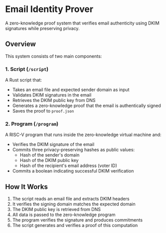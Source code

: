 # Email Identity Prover

A zero-knowledge proof system that verifies email authenticity using DKIM signatures while preserving privacy.

## Overview

This system consists of two main components:

### 1. Script (`/script`)

A Rust script that:

- Takes an email file and expected sender domain as input
- Validates DKIM signatures in the email
- Retrieves the DKIM public key from DNS
- Generates a zero-knowledge proof that the email is authentically signed
- Saves the proof to `proof.json`

### 2. Program (`/program`)

A RISC-V program that runs inside the zero-knowledge virtual machine and:

- Verifies the DKIM signature of the email
- Commits three privacy-preserving hashes as public values:
  - Hash of the sender's domain
  - Hash of the DKIM public key
  - Hash of the recipient's email address (voter ID)
- Commits a boolean indicating successful DKIM verification

## How It Works

1. The script reads an email file and extracts DKIM headers
2. It verifies the signing domain matches the expected domain
3. The DKIM public key is retrieved from DNS
4. All data is passed to the zero-knowledge program
5. The program verifies the signature and produces commitments
6. The script generates and verifies a proof of this computation
